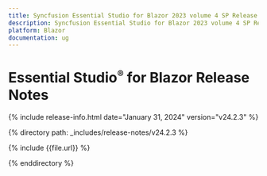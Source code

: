 ```yaml
---
title: Syncfusion Essential Studio for Blazor 2023 volume 4 SP Release Release Notes  
description: Syncfusion Essential Studio for Blazor 2023 volume 4 SP Release Release Notes  
platform: Blazor
documentation: ug
---
```


# Essential Studio<sup style="font-size:70%">&reg;</sup> for  Blazor  Release Notes  

{% include release-info.html date="January 31, 2024"  version="v24.2.3" %} 

{% directory path: _includes/release-notes/v24.2.3 %}

{% include {{file.url}} %}

{% enddirectory %}

